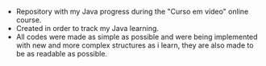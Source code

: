 * Repository with my Java progress during the "Curso em vídeo" online course.
* Created in order to track my Java learning.
* All codes were made as simple as possible and were being implemented with new and more complex structures as i learn, they are also made to be as readable as possible.